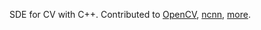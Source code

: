 SDE for CV with C++. Contributed to [OpenCV](https://github.com/opencv/opencv/pulls?q=is%3Apr+author%3Azchrissirhcz+is%3Amerged), [ncnn](https://github.com/tencent/ncnn/pulls?q=is%3Apr+author%3Azchrissirhcz+is%3Amerged), [more](https://github.com/pulls?q=is%3Apr+author%3Azchrissirhcz+archived%3Afalse+is%3Aclosed+is%3Amerged).
